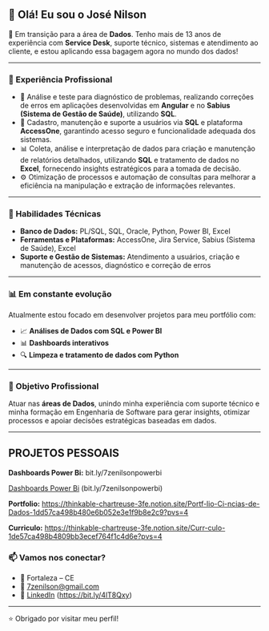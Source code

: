 ## 👋 Olá! Eu sou o José Nilson

🎯 Em transição para a área de **Dados**. Tenho mais de 13 anos de experiência com **Service Desk**, suporte técnico, sistemas e atendimento ao cliente, e estou aplicando essa bagagem agora no mundo dos dados!

---

### 💼 Experiência Profissional

- 🔧 Análise e teste para diagnóstico de problemas, realizando correções de erros em aplicações desenvolvidas em **Angular** e no **Sabius (Sistema de Gestão de Saúde)**, utilizando **SQL**.
- 👥 Cadastro, manutenção e suporte a usuários via **SQL** e plataforma **AccessOne**, garantindo acesso seguro e funcionalidade adequada dos sistemas.
- 📊 Coleta, análise e interpretação de dados para criação e manutenção de relatórios detalhados, utilizando **SQL** e tratamento de dados no **Excel**, fornecendo insights estratégicos para a tomada de decisão.
- ⚙️ Otimização de processos e automação de consultas para melhorar a eficiência na manipulação e extração de informações relevantes.

---

### 🧠 Habilidades Técnicas
- **Banco de Dados:** PL/SQL, SQL, Oracle, Python, Power BI, Excel
- **Ferramentas e Plataformas:** AccessOne, Jira Service, Sabius (Sistema de Saúde), Excel  
- **Suporte e Gestão de Sistemas:** Atendimento a usuários, criação e manutenção de acessos, diagnóstico e correção de erros  

---

### 📊 Em constante evolução
Atualmente estou focado em desenvolver projetos para meu portfólio com:
- 📈 **Análises de Dados com SQL e Power BI**
- 📊 **Dashboards interativos**
- 🔍 **Limpeza e tratamento de dados com Python**

---

### 🚀 Objetivo Profissional
Atuar nas **áreas de Dados**, unindo minha experiência com suporte técnico e minha formação em Engenharia de Software para gerar insights, otimizar processos e apoiar decisões estratégicas baseadas em dados.

---

**PROJETOS PESSOAIS**
---
**Dashboards Power Bi:** bit.ly/7zenilsonpowerbi

[Dashboards Power Bi](bit.ly/7zenilsonpowerbi) (bit.ly/7zenilsonpowerbi)

**Portfolio:** https://thinkable-chartreuse-3fe.notion.site/Portf-lio-Ci-ncias-de-Dados-1dd57ca498b480e6b052e3e1f9b8e2c9?pvs=4

**Curriculo:** https://thinkable-chartreuse-3fe.notion.site/Curr-culo-1de57ca498b4809bb3ecef764f1c4d6e?pvs=4

### 📫 Vamos nos conectar?
- 📍 Fortaleza – CE  
- 📧 7zenilson@gmail.com  
- 💼 [LinkedIn](www.linkedin.com/in/josé-nilson-8b87a387) (https://bit.ly/4lT8Qxy)



---

⭐ Obrigado por visitar meu perfil!
